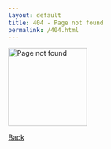 ```yaml
---
layout: default
title: 404 - Page not found
permalink: /404.html
---
```


<div class="a-c">
    <img src="{{ site.baseurl }}/images/404.png" alt="Page not found" width="160"/>
    <p><a href="{{ site.baseurl }}" class="main" target="_top">Back</a></p>
</div>
